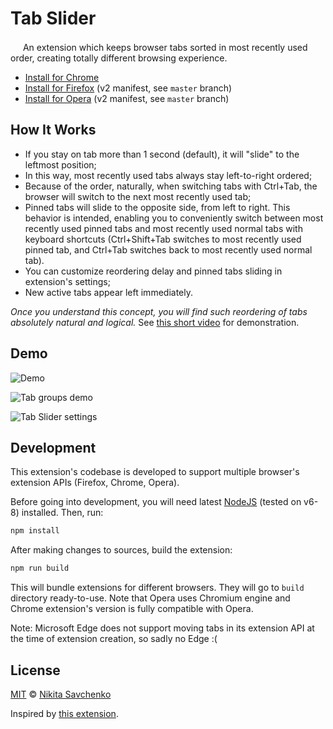 # Tab Slider

<img src="src/img/logo-128.png" width=16 vertical-align=bottom/> An extension which keeps browser
tabs sorted in most recently used order, creating totally different browsing experience.

- [Install for Chrome](https://chrome.google.com/webstore/detail/nobaaibkcalggmjnjhnlmmcldllpogjp/)
- [Install for Firefox](https://addons.mozilla.org/firefox/addon/tab-slider/) (v2 manifest, see `master` branch)
- [Install for Opera](https://addons.opera.com/en/extensions/details/tab-slider/) (v2 manifest, see `master` branch)

## How It Works

- If you stay on tab more than 1 second (default), it will "slide" to the leftmost position;
- In this way, most recently used tabs always stay left-to-right ordered;
- Because of the order, naturally, when switching tabs with Ctrl+Tab, the browser will switch to the next most recently used tab;
- Pinned tabs will slide to the opposite side, from left to right. This behavior is intended, enabling you to conveniently switch between most recently used pinned tabs and most recently used normal tabs with keyboard shortcuts (Ctrl+Shift+Tab switches to most recently used pinned tab, and Ctrl+Tab switches back to most recently used normal tab).
- You can customize reordering delay and pinned tabs sliding in extension's settings;
- New active tabs appear left immediately.

_Once you understand this concept, you will find such reordering of tabs absolutely natural and
logical._ See [this short video](https://youtu.be/X_P4QmVbLdE) for demonstration.

## Demo

![Demo](etc/demo.gif "Demo")

![Tab groups demo](https://user-images.githubusercontent.com/4989256/97109943-ec6c3f80-16de-11eb-8565-0257eaf1b233.gif)

![Tab Slider settings](https://user-images.githubusercontent.com/4989256/97105776-414f8c00-16c6-11eb-8a85-441c6d575183.png)

## Development

This extension's codebase is developed to support multiple browser's extension APIs (Firefox,
Chrome, Opera).

Before going into development, you will need latest [NodeJS](https://nodejs.org) (tested on v6-8)
installed. Then, run:

```bash
npm install
```

After making changes to sources, build the extension:

```bash
npm run build
```

This will bundle extensions for different browsers. They will go to `build` directory ready-to-use.
Note that Opera uses Chromium engine and Chrome extension's version is fully compatible with Opera.

Note: Microsoft Edge does not support moving tabs in its extension API at the time of extension
creation, so sadly no Edge :(

## License

[MIT](license) © [Nikita Savchenko](https://nikitaeverywhere.com)

Inspired by [this extension](https://chrome.google.com/webstore/detail/tab-stack/gfpdghcockbpiokcaaagmnneioeopnnb).
